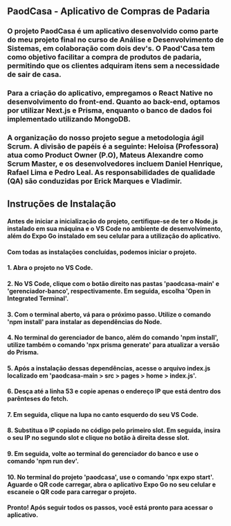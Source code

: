 ## PaodCasa - Aplicativo de Compras de Padaria
### O projeto PaodCasa é um aplicativo desenvolvido como parte do meu projeto final no curso de Análise e Desenvolvimento de Sistemas, em colaboração com dois dev's. O Paod'Casa tem como objetivo facilitar a compra de produtos de padaria, permitindo que os clientes adquiram itens sem a necessidade de sair de casa.
###  Para a criação do aplicativo, empregamos o React Native no desenvolvimento do front-end. Quanto ao back-end, optamos por utilizar Next.js e Prisma, enquanto o banco de dados foi implementado utilizando MongoDB.

### A organização do nosso projeto segue a metodologia ágil Scrum. A divisão de papéis é a seguinte: Heloisa (Professora) atua como Product Owner (P.O), Mateus Alexandre como Scrum Master, e os desenvolvedores incluem Daniel Henrique, Rafael Lima e Pedro Leal. As responsabilidades de qualidade (QA) são conduzidas por Erick Marques e Vladimir.

## Instruções de Instalação

#### Antes de iniciar a inicialização do projeto, certifique-se de ter o Node.js instalado em sua máquina e o VS Code no ambiente de desenvolvimento, além do Expo Go instalado em seu celular para a utilização do aplicativo.

#### Com todas as instalações concluídas, podemos iniciar o projeto.

#### 1. Abra o projeto no VS Code.

#### 2. No VS Code, clique com o botão direito nas pastas 'paodcasa-main' e 'gerenciador-banco', respectivamente. Em seguida, escolha 'Open in Integrated Terminal'.

#### 3. Com o terminal aberto, vá para o próximo passo. Utilize o comando 'npm install' para instalar as dependências do Node.

#### 4. No terminal do gerenciador de banco, além do comando 'npm install', utilize também o comando 'npx prisma generate' para atualizar a versão do Prisma.

#### 5. Após a instalação dessas dependências, acesse o arquivo index.js localizado em 'paodcasa-main > src > pages > home > index.js'.

#### 6. Desça até a linha 53 e copie apenas o endereço IP que está dentro dos parênteses do fetch.

#### 7. Em seguida, clique na lupa no canto esquerdo do seu VS Code.

#### 8. Substitua o IP copiado no código pelo primeiro slot. Em seguida, insira o seu IP no segundo slot e clique no botão à direita desse slot.

#### 9. Em seguida, volte ao terminal do gerenciador do banco e use o comando 'npm run dev'.

#### 10. No terminal do projeto 'paodcasa', use o comando 'npx expo start'. Aguarde o QR code carregar, abra o aplicativo Expo Go no seu celular e escaneie o QR code para carregar o projeto.

#### Pronto! Após seguir todos os passos, você está pronto para acessar o aplicativo.
